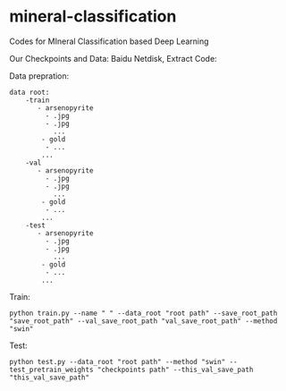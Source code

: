 # mineral-classification
Codes for MIneral Classification based Deep Learning

Our Checkpoints and Data: 
Baidu Netdisk, Extract Code:

Data prepration:

```
data root:
    -train
       - arsenopyrite
         - .jpg
         - .jpg
           ...
        - gold
         - ...
        ...
    -val
       - arsenopyrite
         - .jpg
         - .jpg
           ...
        - gold
         - ...
        ...
    -test
       - arsenopyrite
         - .jpg
         - .jpg
           ...
        - gold
         - ...
        ...
```

  Train:

```
python train.py --name " " --data_root "root path" --save_root_path "save_root_path" --val_save_root_path "val_save_root_path" --method "swin"
```

   Test:

```
python test.py --data_root "root path" --method "swin" --test_pretrain_weights "checkpoints path" --this_val_save_path "this_val_save_path"
```


